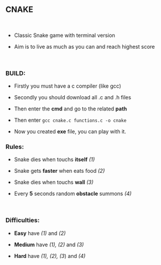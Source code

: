 
##  **CNAKE**
&nbsp;
- Classic Snake game with terminal version

- Aim is to live as much as you can and reach highest score

&nbsp;
### **BUILD:**

- Firstly you must have a c compiler (like gcc)

- Secondly you should download all .c and .h files

- Then enter the **cmd** and go to the related **path**

- Then enter ```gcc cnake.c functions.c -o cnake``` 

- Now you created **exe** file, you can play with it.
&nbsp;
### **Rules:**

- Snake dies when touchs **itself** *(1)*

- Snake gets **faster** when eats food *(2)*

- Snake dies when touchs **wall** *(3)*

- Every **5** seconds random **obstacle** summons *(4)*


&nbsp;
### **Difficulties:**

- **Easy** have *(1)* and *(2)*

- **Medium** have *(1), (2)* and *(3)*

- **Hard** have *(1), (2), (3*) and *(4)*
